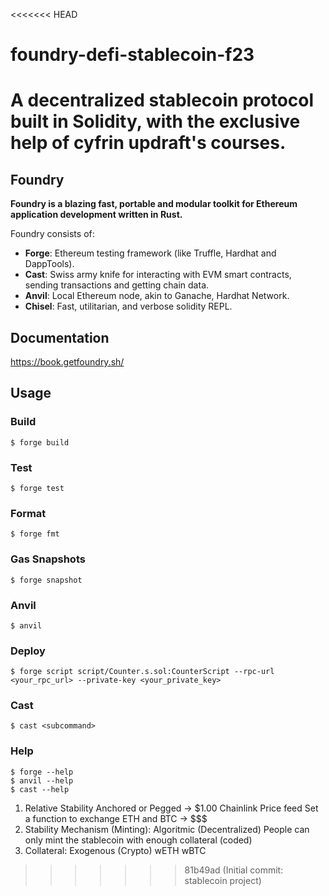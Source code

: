 <<<<<<< HEAD
# foundry-defi-stablecoin-f23
A decentralized stablecoin protocol built in Solidity, with the exclusive help of cyfrin updraft's courses.
=======
## Foundry

**Foundry is a blazing fast, portable and modular toolkit for Ethereum application development written in Rust.**

Foundry consists of:

-   **Forge**: Ethereum testing framework (like Truffle, Hardhat and DappTools).
-   **Cast**: Swiss army knife for interacting with EVM smart contracts, sending transactions and getting chain data.
-   **Anvil**: Local Ethereum node, akin to Ganache, Hardhat Network.
-   **Chisel**: Fast, utilitarian, and verbose solidity REPL.

## Documentation

https://book.getfoundry.sh/

## Usage

### Build

```shell
$ forge build
```

### Test

```shell
$ forge test
```

### Format

```shell
$ forge fmt
```

### Gas Snapshots

```shell
$ forge snapshot
```

### Anvil

```shell
$ anvil
```

### Deploy

```shell
$ forge script script/Counter.s.sol:CounterScript --rpc-url <your_rpc_url> --private-key <your_private_key>
```

### Cast

```shell
$ cast <subcommand>
```

### Help

```shell
$ forge --help
$ anvil --help
$ cast --help
```
1. Relative Stability Anchored or Pegged -> $1.00
   Chainlink Price feed
   Set a function to exchange ETH and BTC -> $$$
2. Stability Mechanism (Minting): Algoritmic (Decentralized)
   People can only mint the stablecoin with enough collateral (coded)
3. Collateral: Exogenous (Crypto)
    wETH
    wBTC
>>>>>>> 81b49ad (Initial commit: stablecoin project)
